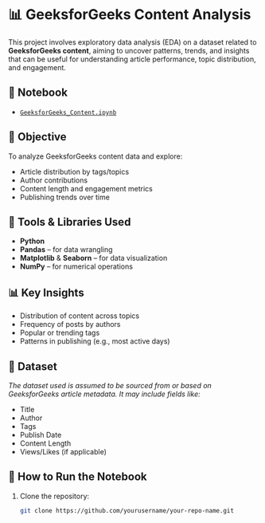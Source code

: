 # 📊 GeeksforGeeks Content Analysis

This project involves exploratory data analysis (EDA) on a dataset related to **GeeksforGeeks content**, aiming to uncover patterns, trends, and insights that can be useful for understanding article performance, topic distribution, and engagement.

## 📁 Notebook
- [`GeeksforGeeks_Content.ipynb`](./GeeksforGeeks_Content.ipynb)

## 📌 Objective
To analyze GeeksforGeeks content data and explore:
- Article distribution by tags/topics
- Author contributions
- Content length and engagement metrics
- Publishing trends over time


## 🔧 Tools & Libraries Used
- **Python**
- **Pandas** – for data wrangling
- **Matplotlib** & **Seaborn** – for data visualization
- **NumPy** – for numerical operations

## 📊 Key Insights
- Distribution of content across topics
- Frequency of posts by authors
- Popular or trending tags
- Patterns in publishing (e.g., most active days)

## 📂 Dataset
*The dataset used is assumed to be sourced from or based on GeeksforGeeks article metadata. It may include fields like:*
- Title
- Author
- Tags
- Publish Date
- Content Length
- Views/Likes (if applicable)

## 🚀 How to Run the Notebook
1. Clone the repository:
   ```bash
   git clone https://github.com/yourusername/your-repo-name.git

